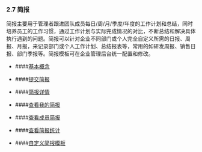 ### 2.7 简报

简报主要用于管理者跟进团队成员每日/周/月/季度/年度的工作计划和总结，同时培养员工的工作习惯，通过工作计划与实际完成情况的对比，不断总结和解决具体执行遇到的问题。简报可以针对企业不同部门或个人完全自定义所需的日报、周报、月报，来记录部门或个人工作计划、总结报表等，常用的如研发周报、销售日报、部门季报等。简报模板可在企业管理后台统一配置和修改。

* ####[基本概念](/yong-hu-zhi-nan/yong-hu-shou-ce/jian-bao/ji-ben-gai-nian.md)

* ####[提交简报](/yong-hu-zhi-nan/yong-hu-shou-ce/jian-bao/ti-jiao-jian-bao.md)

* ####[简报详情](/yong-hu-zhi-nan/yong-hu-shou-ce/jian-bao/jian-bao-xiang-qing.md)

* ####[查看我的简报](/查看我的简报)

* ####[查看成员简报](/查看成员简报)

* ####[查看简报统计](/yong-hu-zhi-nan/yong-hu-shou-ce/jian-bao/cha-kan-jian-bao-tong-ji.md)

* ####[自定义简报模板](/yong-hu-zhi-nan/yong-hu-shou-ce/jian-bao/zi-ding-yi-jian-bao-mo-ban.md)